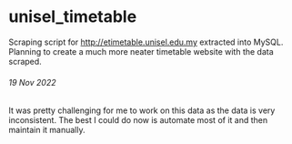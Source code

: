 # unisel_timetable
Scraping script for http://etimetable.unisel.edu.my extracted into MySQL. Planning to create a much more neater timetable website with the data scraped.


###### 19 Nov 2022
It was pretty challenging for me to work on this data as the data is very inconsistent. The best I could do now is automate most of it 
and then maintain it manually.
